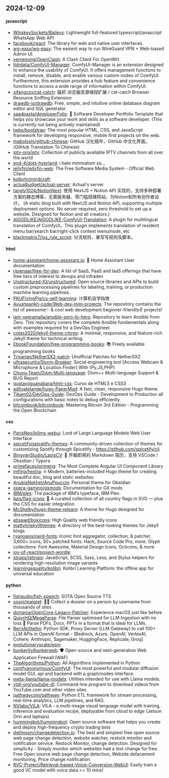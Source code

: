 ## 2024-12-09

#### javascript
* [WhiskeySockets/Baileys](https://github.com/WhiskeySockets/Baileys): Lightweight full-featured typescript/javascript WhatsApp Web API
* [facebook/react](https://github.com/facebook/react): The library for web and native user interfaces.
* [wg-easy/wg-easy](https://github.com/wg-easy/wg-easy): The easiest way to run WireGuard VPN + Web-based Admin UI.
* [vernesong/OpenClash](https://github.com/vernesong/OpenClash): A Clash Client For OpenWrt
* [ltdrdata/ComfyUI-Manager](https://github.com/ltdrdata/ComfyUI-Manager): ComfyUI-Manager is an extension designed to enhance the usability of ComfyUI. It offers management functions to install, remove, disable, and enable various custom nodes of ComfyUI. Furthermore, this extension provides a hub feature and convenience functions to access a wide range of information within ComfyUI.
* [xifangczy/cat-catch](https://github.com/xifangczy/cat-catch): 猫抓 浏览器资源嗅探扩展 / cat-catch Browser Resource Sniffing Extension
* [drawdb-io/drawdb](https://github.com/drawdb-io/drawdb): Free, simple, and intuitive online database diagram editor and SQL generator.
* [saadpasta/developerFolio](https://github.com/saadpasta/developerFolio): 🚀 Software Developer Portfolio Template that helps you showcase your work and skills as a software developer. (This is currently not being actively maintained)
* [twbs/bootstrap](https://github.com/twbs/bootstrap): The most popular HTML, CSS, and JavaScript framework for developing responsive, mobile first projects on the web.
* [maboloshi/github-chinese](https://github.com/maboloshi/github-chinese): GitHub 汉化插件，GitHub 中文化界面。 (GitHub Translation To Chinese)
* [iptv-org/iptv](https://github.com/iptv-org/iptv): Collection of publicly available IPTV channels from all over the world
* [end-4/dots-hyprland](https://github.com/end-4/dots-hyprland): i hate minimalism so...
* [jellyfin/jellyfin-web](https://github.com/jellyfin/jellyfin-web): The Free Software Media System - Official Web Client
* [kolbytn/mindcraft](https://github.com/kolbytn/mindcraft): 
* [actualbudget/actual-server](https://github.com/actualbudget/actual-server): Actual's server
* [tangly1024/NotionNext](https://github.com/tangly1024/NotionNext): 使用 NextJS + Notion API 实现的，支持多种部署方案的静态博客，无需服务器、零门槛搭建网站，为Notion和所有创作者设计。 (A static blog built with NextJS and Notion API, supporting multiple deployment options. No server required, zero threshold to set up a website. Designed for Notion and all creators.)
* [AIGODLIKE/AIGODLIKE-ComfyUI-Translation](https://github.com/AIGODLIKE/AIGODLIKE-ComfyUI-Translation): A plugin for multilingual translation of ComfyUI，This plugin implements translation of resident menu bar/search bar/right-click context menu/node, etc
* [blackmatrix7/ios_rule_script](https://github.com/blackmatrix7/ios_rule_script): 分流规则、重写写规则及脚本。

#### html
* [home-assistant/home-assistant.io](https://github.com/home-assistant/home-assistant.io): 📘 Home Assistant User documentation
* [ripienaar/free-for-dev](https://github.com/ripienaar/free-for-dev): A list of SaaS, PaaS and IaaS offerings that have free tiers of interest to devops and infradev
* [Unstructured-IO/unstructured](https://github.com/Unstructured-IO/unstructured): Open source libraries and APIs to build custom preprocessing pipelines for labeling, training, or production machine learning pipelines.
* [PKUFlyingPig/cs-self-learning](https://github.com/PKUFlyingPig/cs-self-learning): 计算机自学指南
* [Ayushparikh-code/Web-dev-mini-projects](https://github.com/Ayushparikh-code/Web-dev-mini-projects): The repository contains the list of awesome✨ & cool web development beginner-friendly✌️ projects!
* [iam-veeramalla/ansible-zero-to-hero](https://github.com/iam-veeramalla/ansible-zero-to-hero): Repository to learn Ansible from Zero. This repository covers the complete Ansible fundamentals along with examples required for a DevOps Engineer.
* [cotes2020/jekyll-theme-chirpy](https://github.com/cotes2020/jekyll-theme-chirpy): A minimal, responsive, and feature-rich Jekyll theme for technical writing.
* [EbookFoundation/free-programming-books](https://github.com/EbookFoundation/free-programming-books): 📚 Freely available programming books
* [Trixarian/NetherSX2-patch](https://github.com/Trixarian/NetherSX2-patch): Unofficial Patches for NetherSX2
* [ultrasecurity/Storm-Breaker](https://github.com/ultrasecurity/Storm-Breaker): Social engineering tool [Access Webcam & Microphone & Location Finder] With {Py,JS,PHP}
* [Chuyu-Team/Dism-Multi-language](https://github.com/Chuyu-Team/Dism-Multi-language): Dism++ Multi-language Support & BUG Report
* [gustavoguanabara/html-css](https://github.com/gustavoguanabara/html-css): Curso de HTML5 e CSS3
* [adityatelange/hugo-PaperMod](https://github.com/adityatelange/hugo-PaperMod): A fast, clean, responsive Hugo theme.
* [Tikam02/DevOps-Guide](https://github.com/Tikam02/DevOps-Guide): DevOps Guide - Development to Production all configurations with basic notes to debug efficiently.
* [bitcoinbook/bitcoinbook](https://github.com/bitcoinbook/bitcoinbook): Mastering Bitcoin 3rd Edition - Programming the Open Blockchain

#### css
* [ParisNeo/lollms-webui](https://github.com/ParisNeo/lollms-webui): Lord of Large Language Models Web User Interface
* [spicetify/spicetify-themes](https://github.com/spicetify/spicetify-themes): A community-driven collection of themes for customizing Spotify through Spicetify - https://github.com/spicetify/cli
* [BingyanStudio/LapisCV](https://github.com/BingyanStudio/LapisCV): 📃 开箱即用的 Markdown 简历，支持 VSCode / Obsidian / Typora
* [primefaces/primeng](https://github.com/primefaces/primeng): The Most Complete Angular UI Component Library
* [imfing/hextra](https://github.com/imfing/hextra): 🔯 Modern, batteries-included Hugo theme for creating beautiful doc, blog and static websites
* [AnubisNekhet/AnuPpuccin](https://github.com/AnubisNekhet/AnuPpuccin): Personal theme for Obsidian
* [opera-gaming/gxmods](https://github.com/opera-gaming/gxmods): Documentation for GX mods
* [IBM/plex](https://github.com/IBM/plex): The package of IBM’s typeface, IBM Plex.
* [lipis/flag-icons](https://github.com/lipis/flag-icons): 🎏 A curated collection of all country flags in SVG — plus the CSS for easier integration
* [McShelby/hugo-theme-relearn](https://github.com/McShelby/hugo-theme-relearn): A theme for Hugo designed for documentation
* [atisawd/boxicons](https://github.com/atisawd/boxicons): High Quality web friendly icons
* [mattvh/jekyllthemes](https://github.com/mattvh/jekyllthemes): A directory of the best-looking themes for Jekyll blogs
* [ryanoasis/nerd-fonts](https://github.com/ryanoasis/nerd-fonts): Iconic font aggregator, collection, & patcher. 3,600+ icons, 50+ patched fonts: Hack, Source Code Pro, more. Glyph collections: Font Awesome, Material Design Icons, Octicons, & more
* [joy-of-react/project-wordle](https://github.com/joy-of-react/project-wordle): 
* [strues/retinajs](https://github.com/strues/retinajs): JavaScript, SCSS, Sass, Less, and Stylus helpers for rendering high-resolution image variants
* [learningequality/kolibri](https://github.com/learningequality/kolibri): Kolibri Learning Platform: the offline app for universal education

#### python
* [fishaudio/fish-speech](https://github.com/fishaudio/fish-speech): SOTA Open Source TTS
* [soxoj/maigret](https://github.com/soxoj/maigret): 🕵️‍♂️ Collect a dossier on a person by username from thousands of sites
* [dortania/OpenCore-Legacy-Patcher](https://github.com/dortania/OpenCore-Legacy-Patcher): Experience macOS just like before
* [QuivrHQ/MegaParse](https://github.com/QuivrHQ/MegaParse): File Parser optimised for LLM Ingestion with no loss 🧠 Parse PDFs, Docx, PPTx in a format that is ideal for LLMs.
* [BerriAI/litellm](https://github.com/BerriAI/litellm): Python SDK, Proxy Server (LLM Gateway) to call 100+ LLM APIs in OpenAI format - [Bedrock, Azure, OpenAI, VertexAI, Cohere, Anthropic, Sagemaker, HuggingFace, Replicate, Groq]
* [evolutionaryscale/esm](https://github.com/evolutionaryscale/esm): 
* [bunkerity/bunkerweb](https://github.com/bunkerity/bunkerweb): 🛡️ Open-source and next-generation Web Application Firewall (WAF)
* [TheAlgorithms/Python](https://github.com/TheAlgorithms/Python): All Algorithms implemented in Python
* [comfyanonymous/ComfyUI](https://github.com/comfyanonymous/ComfyUI): The most powerful and modular diffusion model GUI, api and backend with a graph/nodes interface.
* [meta-llama/llama-models](https://github.com/meta-llama/llama-models): Utilities intended for use with Llama models.
* [ytdl-org/youtube-dl](https://github.com/ytdl-org/youtube-dl): Command-line program to download videos from YouTube.com and other video sites
* [pathwaycom/pathway](https://github.com/pathwaycom/pathway): Python ETL framework for stream processing, real-time analytics, LLM pipelines, and RAG.
* [NVlabs/VILA](https://github.com/NVlabs/VILA): VILA - a multi-image visual language model with training, inference and evaluation recipe, deployable from cloud to edge (Jetson Orin and laptops)
* [hummingbot/hummingbot](https://github.com/hummingbot/hummingbot): Open source software that helps you create and deploy high-frequency crypto trading bots
* [dgtlmoon/changedetection.io](https://github.com/dgtlmoon/changedetection.io): The best and simplest free open source web page change detection, website watcher, restock monitor and notification service. Restock Monitor, change detection. Designed for simplicity - Simply monitor which websites had a text change for free. Free Open source web page change detection, Website defacement monitoring, Price change notification
* [RVC-Project/Retrieval-based-Voice-Conversion-WebUI](https://github.com/RVC-Project/Retrieval-based-Voice-Conversion-WebUI): Easily train a good VC model with voice data <= 10 mins!

